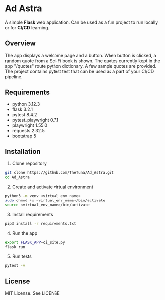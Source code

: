 # Ad Astra

A simple **Flask** web application. Can be used as a fun project to run locally or for **CI/CD** learning.

## Overview
The app displays a welcome page and a button. When button is clicked, a random quote from a Sci-Fi book is shown.
The quotes currently kept in the app "/quotes" route python dictionary. A few sample quotes are provided.
The project contains pytest test that can be used as a part of your CI/CD pipeline.

## Requirements
- python 3.12.3
- flask 3.2.1
- pytest 8.4.2
- pytest_playwright 0.7.1
- playwright 1.55.0
- requests 2.32.5
- bootstrap 5

## Installation
1. Clone repository
```bash
git clone https://github.com/TheTuna/Ad_Astra.git
cd Ad_Astra
```
2. Create and activate virtual environment
```bash
python3 -m venv <virtual_env_name>
sudo chmod +x <virtual_env_name>/bin/activate
source <virtual_env_name>/bin/activate
```
3. Install requirements
```bash
pip3 install -r requirements.txt
```
4. Run the app
```bash
export FLASK_APP=ci_site.py
flask run
```
5. Run tests
```bash
pytest -v
```

## License

MIT License. See LICENSE
